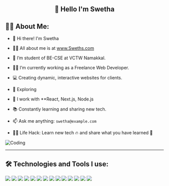 <div align="center">

  ## 👋 Hello I'm Swetha

</div>

## 👩‍💻 About Me:

- 👋 Hi there! I'm Swetha
  
- 🙋‍♂️ All about me is at www.Sweths.com

- 📖 I’m student of BE-CSE at VCTW Namakkal.
  
- 👨‍💻 I’m currently working as a Freelance Web Developer.

- 💻 Creating dynamic, interactive websites for clients.
  
- 🧠 Exploring 
  
- 🔧 I work with **React, Next.js, Node.js
  
- 📚 Constantly learning and sharing new tech.
  
- 📫 Ask me anything: `swetha@example.com`

- 👨‍💻 Life Hack: Learn new tech 🔥 and share what you have learned 🎉

![Coding](https://cdn.dribbble.com/users/1162077/screenshots/3848914/media/320984a2b7a9a1d5a1cdcd3e9bc5c1f7.gif)
<!-- Replace this image URL with your own or use a GIF like above -->

---

## 🛠️ Technologies and Tools I use:

<p align="left">
 
  <img src="https://img.shields.io/badge/C++-00599C?style=for-the-badge&logo=c%2B%2B&logoColor=white" />
  <img src="https://img.shields.io/badge/JavaScript-F7DF1E?style=for-the-badge&logo=javascript&logoColor=black" />
  <img src="https://img.shields.io/badge/React-20232A?style=for-the-badge&logo=react&logoColor=61DAFB" />
  <img src="https://img.shields.io/badge/Next.js-000000?style=for-the-badge&logo=nextdotjs&logoColor=white" />
  <img src="https://img.shields.io/badge/MongoDB-4EA94B?style=for-the-badge&logo=mongodb&logoColor=white" />
  <img src="https://img.shields.io/badge/Node.js-339933?style=for-the-badge&logo=node.js&logoColor=white" />
  <img src="https://img.shields.io/badge/NPM-CB3837?style=for-the-badge&logo=npm&logoColor=white" />
  <img src="https://img.shields.io/badge/Redux-764ABC?style=for-the-badge&logo=redux&logoColor=white" />
  <img src="https://img.shields.io/badge/Express.js-404D59?style=for-the-badge&logo=express&logoColor=white" />
  <img src="https://img.shields.io/badge/Tailwind CSS-06B6D4?style=for-the-badge&logo=tailwind-css&logoColor=white" />
  <img src="https://img.shields.io/badge/HTML5-E34F26?style=for-the-badge&logo=html5&logoColor=white" />
  <img src="https://img.shields.io/badge/CSS3-1572B6?style=for-the-badge&logo=css3&logoColor=white" />
  <img src="https://img.shields.io/badge/Postman-FF6C37?style=for-the-badge&logo=postman&logoColor=white" />
  <img src="https://img.shields.io/badge/Git-F05032?style=for-the-badge&logo=git&logoColor=white" />
</p>

